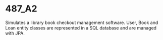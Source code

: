 # 487_A2

Simulates a library book checkout management software. User, Book and Loan entity classes are represented in a SQL database and are managed with JPA.
